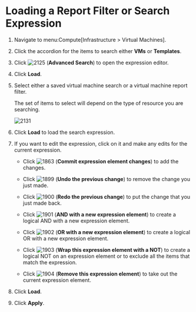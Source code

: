 # Loading a Report Filter or Search Expression

1.  Navigate to menu:Compute\[Infrastructure \> Virtual Machines\].

2.  Click the accordion for the items to search either **VMs** or
    **Templates**.

3.  Click ![2125](../images/2125.png) (**Advanced Search**) to open the
    expression editor.

4.  Click **Load**.

5.  Select either a saved virtual machine search or a virtual machine
    report filter.

    <div class="note">

    The set of items to select will depend on the type of resource you
    are searching.

    </div>

    ![2131](../images/2131.png)

6.  Click **Load** to load the search expression.

7.  If you want to edit the expression, click on it and make any edits
    for the current expression.

      - Click ![1863](../images/1863.png) (**Commit expression element
        changes**) to add the changes.

      - Click ![1899](../images/1899.png) (**Undo the previous change**)
        to remove the change you just made.

      - Click ![1900](../images/1900.png) (**Redo the previous change**)
        to put the change that you just made back.

      - Click ![1901](../images/1901.png) (**AND with a new expression
        element**) to create a logical AND with a new expression
        element.

      - Click ![1902](../images/1902.png) (**OR with a new expression
        element**) to create a logical OR with a new expression element.

      - Click ![1903](../images/1903.png) (**Wrap this expression element
        with a NOT**) to create a logical NOT on an expression element
        or to exclude all the items that match the expression.

      - Click ![1904](../images/1904.png) (**Remove this expression
        element**) to take out the current expression element.

8.  Click **Load**.

9.  Click **Apply**.
